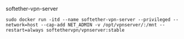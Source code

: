 softether-vpn-server
```shell
sudo docker run -itd --name softether-vpn-server --privileged --network=host --cap-add NET_ADMIN -v /opt/vpnserver/:/mnt --restart=always softethervpn/vpnserver:stable
```
